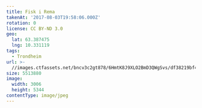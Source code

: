 ```yaml
---
title: Fisk i Rema
takenAt: '2017-08-03T19:58:06.000Z'
rotation: 0
license: CC BY-ND 3.0
geo:
  lat: 63.387475
  lng: 10.331119
tags:
  - Trondheim
url: >-
  //images.ctfassets.net/bncv3c2gt878/6HmtK8J9XLO2BmD3QWgSvs/df38219bf4726391c26f658b32a2f8a4/fisk-i-rema_35572659704_o
size: 5513880
image:
  width: 3006
  height: 5344
contentType: image/jpeg
---
```


